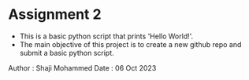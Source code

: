 # Assignment 2

- This is a basic python script that prints 'Hello World!'.
- The main objective of this project is to create a new github repo and submit a basic python script.

Author : Shaji Mohammed
Date : 06 Oct 2023
